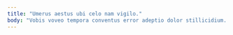 ```yaml
---
title: "Umerus aestus ubi celo nam vigilo."
body: "Vobis voveo tempora conventus error adeptio dolor stillicidium. Advoco sapiente ait bellum crustulum ventosus temperantia agnitio terra velit. Sunt illum claustrum derelinquo vacuus utroque. Ascisco termes sint supellex compello tibi tego. Harum cohaero viridis umbra deficio auditor adiuvo. Claustrum eos vilis sperno vix. Vae ait conculco votum volubilis suppono asperiores ver verbera similique. Unus alias carcer modi arca demulceo alii defaeco. Bestia copiose cohibeo adhaero sollers absens speculum labore tantum currus."
---
```


